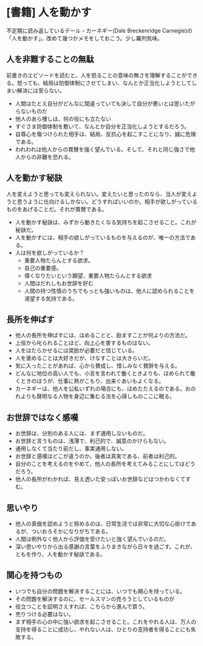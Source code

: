 # [書籍] 人を動かす

不定期に読み返しているデール・カーネギー(Dale Breckenridge Carnegie)の「人を動かす」。改めて幾つかメモをしておこう。少し羅列気味。

人を非難することの無駄
---

前書きのエピソードを読むと、人を怒ることの意味の無さを理解することができる。怒っても、結局は防御体制にさせてしまい、なんとか正当化しようとしてしまい解決には至らない。

* 人間はたとえ自分がどんなに間違っていても決して自分が悪いとは思いたがらないものだ
* 他人のあら捜しは、何の役にも立たない
* すぐさま防御体制を敷いて、なんとか自分を正当化しようとするだろう。
* 自尊心を傷つけられた相手は、結局、反抗心を起こすことになり、誠に危険である。
* われわれは他人からの賞賛を強く望んでいる。そして、それと同じ強さで他人からの非難を恐れる。

人を動かす秘訣
---

人を変えようと思っても変えられない。変えたいと思ったのなら、当人が変えようと思うように仕向けるしかない。どうすればいいのか。相手が欲しがっているものをあげることだ。それが賞賛である。

* 人を動かす秘訣は、みずから動きたくなる気持ちを起こさせること。これが秘訣だ。
* 人を動かすには、相手の欲しがっているものを与えるのが、唯一の方法である。
* 人は何を欲しがっているか？
    * 重要人物たらんとする欲求。
    * 自己の重要感。
    * 偉くなりたいという願望、重要人物たらんとする欲求
    * 人間はだれしもお世辞を好む
    * 人間の持つ性情のうちでもっとも強いものは、他人に認められることを渇望する気持である。

長所を伸ばす
---

* 他人の長所を伸ばすには、ほめることと、励ますことが何よりの方法だ。
* 上役から叱られることほど、向上心を害するものはない。
* 人をはたらかせるには奨励が必要だと信じている。
* 人を褒めることは大好きだが、けなすことは大きらいだ。
* 気に入ったことがあれば、心から賛成し、惜しみなく賛辞を与える。
* どんなに地位の高い人でも、小言を言われて働くときよりも、ほめられて働くときのほうが、仕事に熱がこもり、出来ぐあいもよくなる。
* カーネギーは、他人を公私いずれの場合にも、ほめたたえるのである。おのれよりも賢明なる人物を身辺に集むる法を心得しものここに眠る。

お世辞ではなく感嘆
---

* お世辞は、分別のある人には、まず通用しないものだ。
* お世辞と言うものは、浅薄で、利己的で、誠意のかけらもない。
* 通用しなくて当たり前だし、事実通用しない。
* お世辞と感嘆はどこが違うのか。後者は真実である、前者は利己的。
* 自分のことを考えるのをやめて、他人の長所を考えてみることにしてはどうだろう。
* 他人の長所がわかれば、見え透いた安っぽいお世辞などはつかわなくてすむ。

思いやり
---

* 他人の真価を認めようと努めるのは、日常生活では非常に大切な心掛けであるが、ついおろそかになりがちである。
* 人間は例外なく他人から評価を受けたいと強く望んでいるのだ。
* 深い思いやりから出る感謝の言葉をふりまきながら日々を過ごす。これが、ともを作り、人を動かす秘訣である。

関心を持つもの
---
* いつでも自分の問題を解決することには、いつでも関心を持っている。
* その問題を解決するのに、セールスマンの売ろうとしているものが
* 役立つことを証明さえすれば、こちらから進んで買う。
* 売りつける必要はない。
* まず相手の心の中に強い欲求を起こさせること。これをやれる人は、万人の支持を得ることに成功し、やれない人は、ひとりの支持者を得ることにも失敗する。

